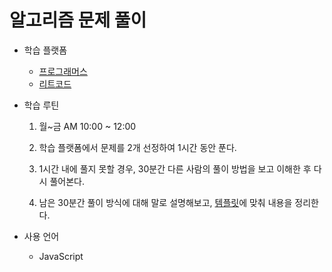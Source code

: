 # 알고리즘 문제 풀이

- 학습 플랫폼

  - [프로그래머스](https://programmers.co.kr/)
  - [리트코드](https://leetcode.com/)

- 학습 루틴

  1. 월~금 AM 10:00 ~ 12:00

  2. 학습 플랫폼에서 문제를 2개 선정하여 1시간 동안 푼다.

  3. 1시간 내에 풀지 못할 경우, 30분간 다른 사람의 풀이 방법을 보고 이해한 후 다시 풀어본다.

  4. 남은 30분간 풀이 방식에 대해 말로 설명해보고, [템플릿](https://github.com/dawwson/algorithm/blob/main/template.md)에 맞춰 내용을 정리한다.

- 사용 언어
  - JavaScript
